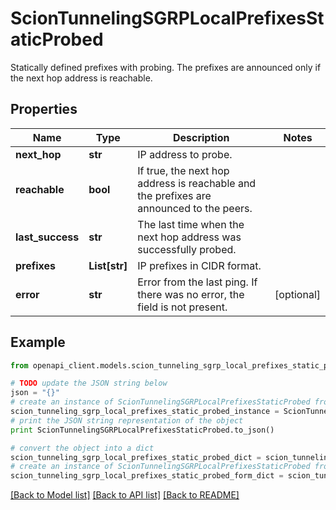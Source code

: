 # ScionTunnelingSGRPLocalPrefixesStaticProbed

Statically defined prefixes with probing. The prefixes are announced only if the next hop address is reachable. 

## Properties

Name | Type | Description | Notes
------------ | ------------- | ------------- | -------------
**next_hop** | **str** | IP address to probe. | 
**reachable** | **bool** | If true, the next hop address is reachable and the prefixes are announced to the peers.  | 
**last_success** | **str** | The last time when the next hop address was successfully probed. | 
**prefixes** | **List[str]** | IP prefixes in CIDR format. | 
**error** | **str** | Error from the last ping. If there was no error, the field is not present.  | [optional] 

## Example

```python
from openapi_client.models.scion_tunneling_sgrp_local_prefixes_static_probed import ScionTunnelingSGRPLocalPrefixesStaticProbed

# TODO update the JSON string below
json = "{}"
# create an instance of ScionTunnelingSGRPLocalPrefixesStaticProbed from a JSON string
scion_tunneling_sgrp_local_prefixes_static_probed_instance = ScionTunnelingSGRPLocalPrefixesStaticProbed.from_json(json)
# print the JSON string representation of the object
print ScionTunnelingSGRPLocalPrefixesStaticProbed.to_json()

# convert the object into a dict
scion_tunneling_sgrp_local_prefixes_static_probed_dict = scion_tunneling_sgrp_local_prefixes_static_probed_instance.to_dict()
# create an instance of ScionTunnelingSGRPLocalPrefixesStaticProbed from a dict
scion_tunneling_sgrp_local_prefixes_static_probed_form_dict = scion_tunneling_sgrp_local_prefixes_static_probed.from_dict(scion_tunneling_sgrp_local_prefixes_static_probed_dict)
```
[[Back to Model list]](../README.md#documentation-for-models) [[Back to API list]](../README.md#documentation-for-api-endpoints) [[Back to README]](../README.md)


